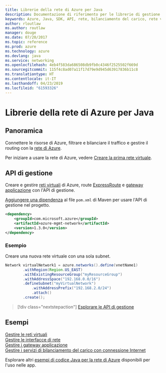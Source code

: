 ```yaml
---
title: Librerie della rete di Azure per Java
description: Documentazione di riferimento per le librerie di gestione della rete di Azure per Java
keywords: Azure, Java, SDK, API, rete, bilanciamento del carico, rete virtuale, subnet
author: rloutlaw
ms.author: routlaw
manager: douge
ms.date: 07/20/2017
ms.topic: reference
ms.prod: azure
ms.technology: azure
ms.devlang: java
ms.service: networking
ms.openlocfilehash: 4eb4f583da686508db9fb0c4346f2525502f669d
ms.sourcegitcommit: 115f4c8ad07a11f17d79e9d945d63917836b11c8
ms.translationtype: HT
ms.contentlocale: it-IT
ms.lasthandoff: 04/23/2019
ms.locfileid: "61593326"
---
```

# <a name="azure-network-libraries-for-java"></a>Librerie della rete di Azure per Java

## <a name="overview"></a>Panoramica

Connettere le risorse di Azure, filtrare e bilanciare il traffico e gestire il routing con la [rete di Azure](/azure/networking/networking-overview).

Per iniziare a usare la rete di Azure, vedere [Creare la prima rete virtuale](/azure/virtual-network/virtual-network-get-started-vnet-subnet).

## <a name="management-api"></a>API di gestione

Creare e gestire [reti virtuali](/azure/virtual-network/virtual-networks-overview) di Azure, route [ExpressRoute](/azure/expressroute/) e [gateway applicazione](/azure/application-gateway/) con l'API di gestione.

[Aggiungere una dipendenza](https://maven.apache.org/guides/getting-started/index.html#How_do_I_use_external_dependencies) al file `pom.xml` di Maven per usare l'API di gestione nel progetto.  

```XML
<dependency>
    <groupId>com.microsoft.azure</groupId>
    <artifactId>azure-mgmt-network</artifactId>
    <version>1.3.0</version>
</dependency>
```   

### <a name="example"></a>Esempio

Creare una nuova rete virtuale con una sola subnet.

```java
Network virtualNetwork1 = azure.networks().define(vnetName1)
        .withRegion(Region.US_EAST)
        .withExistingResourceGroup("myResourceGroup")
        .withAddressSpace("192.168.0.0/16")
        .defineSubnet("myVirtualNetwork")
            .withAddressPrefix("192.168.2.0/24")
            .attach()
        .create();
```

> [!div class="nextstepaction"]
> [Esplorare le API di gestione](/java/api/overview/azure/networking/management)

## <a name="samples"></a>Esempi

[Gestire le reti virtuali](https://github.com/Azure-Samples/network-java-manage-virtual-network)   
[Gestire le interfacce di rete](https://github.com/Azure-Samples/network-java-manage-network-interface)   
[Gestire i gateway applicazione](https://github.com/Azure-Samples/application-gateway-java-manage-simple-application-gateways)   
[Gestire i servizi di bilanciamento del carico con connessione Internet](https://github.com/Azure-Samples/network-java-manage-internet-facing-load-balancers)   

Esplorare altri [esempi di codice Java per la rete di Azure](https://azure.microsoft.com/resources/samples/?platform=java&term=network) disponibili per l'uso nelle app.
